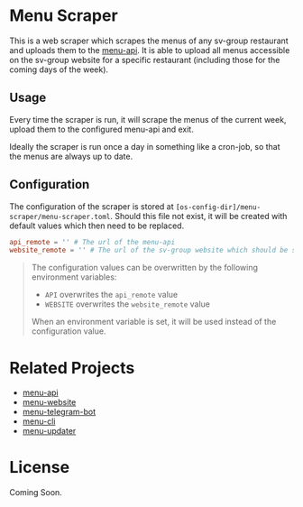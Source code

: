 # Menu Scraper

This is a web scraper which scrapes the menus of any sv-group restaurant and uploads them to the [menu-api](https://github.com/virtbad/menu-api).
It is able to upload all menus accessible on the sv-group website for a specific restaurant (including those for the coming days of the week).

## Usage

Every time the scraper is run, it will scrape the menus of the current week, upload them to the configured menu-api and exit.

Ideally the scraper is run once a day in something like a cron-job, so that the menus are always up to date.

## Configuration

The configuration of the scraper is stored at `[os-config-dir]/menu-scraper/menu-scraper.toml`. 
Should this file not exist, it will be created with default values which then need to be replaced.

```toml
api_remote = '' # The url of the menu-api
website_remote = '' # The url of the sv-group website which should be scraped
```

> The configuration values can be overwritten by the following environment variables:
> * `API` overwrites the `api_remote` value
> * `WEBSITE` overwrites the `website_remote` value
> 
> When an environment variable is set, it will be used instead of the configuration value.

# Related Projects

* [menu-api](https://github.com/virtbad/menu-api)
* [menu-website](https://github.com/virtbad/menu-website)
* [menu-telegram-bot](https://github.com/virtbad/menu-website)
* [menu-cli](https://github.com/virtbad/menu-cli)
* [menu-updater](https://github.com/virtbad/menu-updater)

# License

Coming Soon.